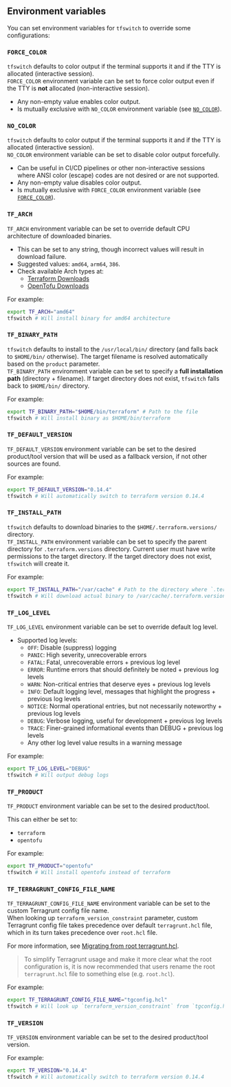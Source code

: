 <!-- markdownlint-disable MD041 -->

## Environment variables

You can set environment variables for `tfswitch` to override some configurations:

### `FORCE_COLOR`

`tfswitch` defaults to color output if the terminal supports it and if the TTY
is allocated (interactive session).  
`FORCE_COLOR` environment variable can be set to force color output even if the
TTY is **not** allocated (non-interactive session).

- Any non-empty value enables color output.
- Is mutually exclusive with `NO_COLOR` environment variable (see
  [`NO_COLOR`](#no_color)).

### `NO_COLOR`

`tfswitch` defaults to color output if the terminal supports it and if the TTY
is allocated (interactive session).  
`NO_COLOR` environment variable can be set to disable color output forcefully.

- Can be useful in CI/CD pipelines or other non-interactive sessions where ANSI
  color (escape) codes are not desired or are not supported.
- Any non-empty value disables color output.
- Is mutually exclusive with `FORCE_COLOR` environment variable (see
  [`FORCE_COLOR`](#force_color)).

### `TF_ARCH`

`TF_ARCH` environment variable can be set to override default CPU architecture
of downloaded binaries.

- This can be set to any string, though incorrect values will result in
  download failure.
- Suggested values: `amd64`, `arm64`, `386`.
- Check available Arch types at:
  - [Terraform Downloads](https://releases.hashicorp.com/terraform/)
  - [OpenTofu Downloads](https://get.opentofu.org/tofu/)

For example:

```bash
export TF_ARCH="amd64"
tfswitch # Will install binary for amd64 architecture
```

### `TF_BINARY_PATH`

`tfswitch` defaults to install to the `/usr/local/bin/` directory (and falls
back to `$HOME/bin/` otherwise). The target filename is resolved automatically
based on the `product` parameter.  
`TF_BINARY_PATH` environment variable can be set to specify a **full
installation path** (directory + filename). If target directory does not exist,
`tfswitch` falls back to `$HOME/bin/` directory.

For example:

```bash
export TF_BINARY_PATH="$HOME/bin/terraform" # Path to the file
tfswitch # Will install binary as $HOME/bin/terraform
```

### `TF_DEFAULT_VERSION`

`TF_DEFAULT_VERSION` environment variable can be set to the desired product/tool
version that will be used as a fallback version, if not other sources are
found.

For example:

```bash
export TF_DEFAULT_VERSION="0.14.4"
tfswitch # Will automatically switch to terraform version 0.14.4
```

### `TF_INSTALL_PATH`

`tfswitch` defaults to download binaries to the `$HOME/.terraform.versions/`
directory.  
`TF_INSTALL_PATH` environment variable can be set to specify the parent
directory for `.terraform.versions` directory. Current user must have write
permissions to the target directory. If the target directory does not exist,
`tfswitch` will create it.

For example:

```bash
export TF_INSTALL_PATH="/var/cache" # Path to the directory where `.terraform.versions` directory resides
tfswitch # Will download actual binary to /var/cache/.terraform.versions/
```

### `TF_LOG_LEVEL`

`TF_LOG_LEVEL` environment variable can be set to override default log level.

- Supported log levels:
  - `OFF`: Disable (suppress) logging
  - `PANIC`: High severity, unrecoverable errors
  - `FATAL`: Fatal, unrecoverable errors + previous log level
  - `ERROR`: Runtime errors that should definitely be noted + previous log levels
  - `WARN`: Non-critical entries that deserve eyes + previous log levels
  - `INFO`: Default logging level, messages that highlight the progress + previous log levels
  - `NOTICE`: Normal operational entries, but not necessarily noteworthy + previous log levels
  - `DEBUG`: Verbose logging, useful for development + previous log levels
  - `TRACE`: Finer-grained informational events than DEBUG + previous log levels
  - Any other log level value results in a warning message
  <!-- TODO: see `lib/logging.go` for a planned switch to fatal error
  - Any other log level value results in error and `tfswitch` will exit with
    non-zero exit code.
    -->

For example:

```bash
export TF_LOG_LEVEL="DEBUG"
tfswitch # Will output debug logs
```

### `TF_PRODUCT`

`TF_PRODUCT` environment variable can be set to the desired product/tool.

This can either be set to:

- `terraform`
- `opentofu`

For example:

```bash
export TF_PRODUCT="opentofu"
tfswitch # Will install opentofu instead of terraform
```

### `TF_TERRAGRUNT_CONFIG_FILE_NAME`

`TF_TERRAGRUNT_CONFIG_FILE_NAME` environment variable can be set to the custom
Terragrunt config file name.  
When looking up `terraform_version_constraint` parameter, custom Terragrunt
config file takes precedence over default `terragrunt.hcl` file, which in its
turn takes precedence over `root.hcl` file.

For more information, see [Migrating from root
terragrunt.hcl](https://terragrunt.gruntwork.io/docs/migrate/migrating-from-root-terragrunt-hcl).
> To simplify Terragrunt usage and make it more clear what the root
> configuration is, it is now recommended that users rename the root
> `terragrunt.hcl` file to something else (e.g. `root.hcl`).

For example:

```bash
export TF_TERRAGRUNT_CONFIG_FILE_NAME="tgconfig.hcl"
tfswitch # Will look up `terraform_version_constraint` from `tgconfig.hcl` file
```

### `TF_VERSION`

`TF_VERSION` environment variable can be set to the desired product/tool version.

For example:

```bash
export TF_VERSION="0.14.4"
tfswitch # Will automatically switch to terraform version 0.14.4
```
